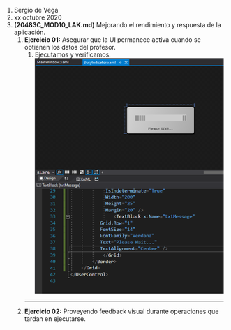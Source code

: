 1. Sergio de Vega
2. xx octubre 2020
3. **(20483C_MOD10_LAK.md)** Mejorando el rendimiento y respuesta de la aplicación.
   1. **Ejercicio 01:** Asegurar que la UI permanece activa cuando se obtienen los datos del profesor.
      1. Ejecutamos y verificamos.
      ![C1](images/C1.PNG)
      ---
   2. **Ejercicio 02:** Proveyendo feedback visual durante operaciones que tardan en ejecutarse.


      